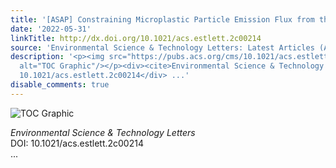 ```yaml
---
title: '[ASAP] Constraining Microplastic Particle Emission Flux from the Ocean'
date: '2022-05-31'
linkTitle: http://dx.doi.org/10.1021/acs.estlett.2c00214
source: 'Environmental Science & Technology Letters: Latest Articles (ACS Publications)'
description: '<p><img src="https://pubs.acs.org/cms/10.1021/acs.estlett.2c00214/asset/images/medium/ez2c00214_0003.gif"
  alt="TOC Graphic"/></p><div><cite>Environmental Science & Technology Letters</cite></div><div>DOI:
  10.1021/acs.estlett.2c00214</div> ...'
disable_comments: true
---
```

<p><img src="https://pubs.acs.org/cms/10.1021/acs.estlett.2c00214/asset/images/medium/ez2c00214_0003.gif" alt="TOC Graphic"/></p><div><cite>Environmental Science & Technology Letters</cite></div><div>DOI: 10.1021/acs.estlett.2c00214</div> ...